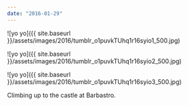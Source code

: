 ```yaml
---
date: "2016-01-29"
---
```


![yo yo]({{ site.baseurl }}/assets/images/2016/tumblr_o1puvkTUhq1r16syio1_500.jpg)

![yo yo]({{ site.baseurl }}/assets/images/2016/tumblr_o1puvkTUhq1r16syio2_500.jpg)

![yo yo]({{ site.baseurl }}/assets/images/2016/tumblr_o1puvkTUhq1r16syio3_500.jpg)

Climbing up to the castle at Barbastro.
